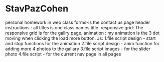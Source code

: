 # StavPazCohen
personal homework in web class 
forms-is the contact us page
header instructions :
all titles is one class names title.
responsive grid:
The responsive grid is for the gallry page.
animation :
my animation is the 3 dot moving when clicking the load more button.
Js:
1.file script design - start and stop functions for the animation 
2.file script design - anim function for adding more 4 photos to the gallary
3.file script images - for the slider photo 
4.file script - for the current nav page in all pages
